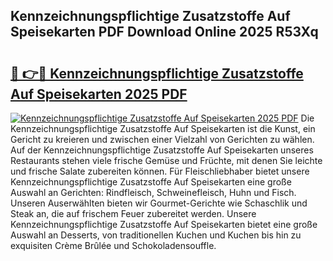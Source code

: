 ## Kennzeichnungspflichtige Zusatzstoffe Auf Speisekarten PDF Download Online 2025 R53Xq

# <h2><a href="http://gc8qc46.nevu.top/?p=Kennzeichnungspflichtige+Zusatzstoffe+Auf+Speisekarten">🔗 👉🔴 Kennzeichnungspflichtige Zusatzstoffe Auf Speisekarten 2025 PDF</a></h2>

[![Kennzeichnungspflichtige Zusatzstoffe Auf Speisekarten 2025 PDF](https://i.imgur.com/dBaPXMq.png)](http://gc8qc46.nevu.top/?p=Kennzeichnungspflichtige+Zusatzstoffe+Auf+Speisekarten)
Die Kennzeichnungspflichtige Zusatzstoffe Auf Speisekarten ist die Kunst, ein Gericht zu kreieren und zwischen einer Vielzahl von Gerichten zu wählen. Auf der Kennzeichnungspflichtige Zusatzstoffe Auf Speisekarten unseres Restaurants stehen viele frische Gemüse und Früchte, mit denen Sie leichte und frische Salate zubereiten können. Für Fleischliebhaber bietet unsere Kennzeichnungspflichtige Zusatzstoffe Auf Speisekarten eine große Auswahl an Gerichten: Rindfleisch, Schweinefleisch, Huhn und Fisch. Unseren Auserwählten bieten wir Gourmet-Gerichte wie Schaschlik und Steak an, die auf frischem Feuer zubereitet werden. Unsere Kennzeichnungspflichtige Zusatzstoffe Auf Speisekarten bietet eine große Auswahl an Desserts, von traditionellen Kuchen und Kuchen bis hin zu exquisiten Crème Brûlée und Schokoladensouffle.
